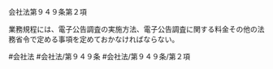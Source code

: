 会社法第９４９条第２項

業務規程には、電子公告調査の実施方法、電子公告調査に関する料金その他の法務省令で定める事項を定めておかなければならない。

#会社法
#会社法/第９４９条
#会社法/第９４９条/第２項
